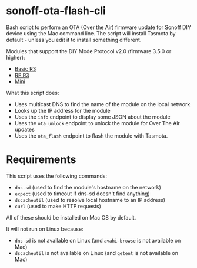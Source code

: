 sonoff-ota-flash-cli
====================

Bash script to perform an OTA (Over the Air) firmware update for Sonoff DIY device using the Mac command line.
The script will install Tasmota by default - unless you edit it to install something different.

Modules that support the DIY Mode Protocol v2.0 (firmware 3.5.0 or higher):
* [Basic R3](https://sonoff.tech/product/wifi-diy-smart-switches/basicr3)
* [RF R3](https://sonoff.tech/product/wifi-smart-wall-swithes/rfr3)
* [Mini](https://sonoff.tech/product/wifi-diy-smart-switches/sonoff-mini)

What this script does:

* Uses multicast DNS to find the name of the module on the local network
* Looks up the IP address for the module
* Uses the `info` endpoint to display some JSON about the module
* Uses the `ota_unlock` endpoint to unlock the module for Over The Air updates
* Uses the `ota_flash` endpoint to flash the module with Tasmota.


Requirements
============

This script uses the following commands:

* `dns-sd` (used to find the module's hostname on the network)
* `expect` (used to timeout if dns-sd doesn't find anything)
* `dscacheutil` (used to resolve local hostname to an IP address)
* `curl` (used to make HTTP requests)

All of these should be installed on Mac OS by default.

It will not run on Linux because:

- `dns-sd` is not available on Linux (and `avahi-browse` is not available on Mac)
- `dscacheutil` is not available on Linux (and `getent` is not available on Mac)

